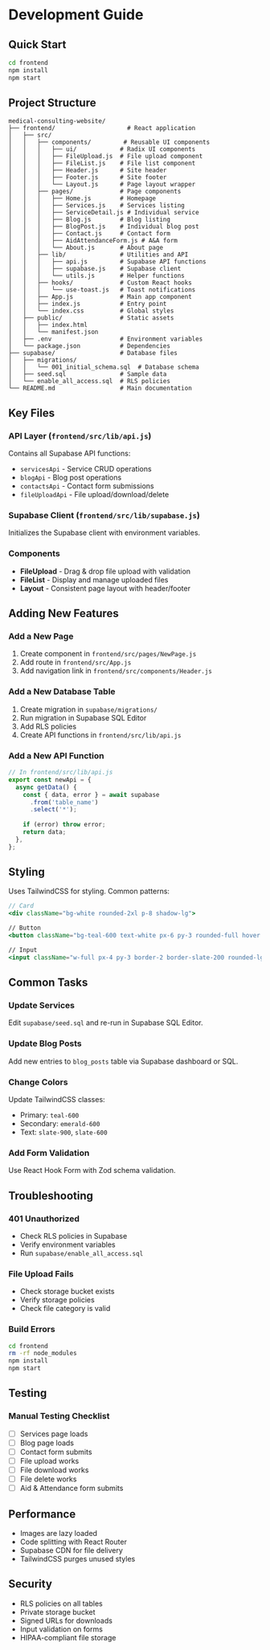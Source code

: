 # Development Guide

## Quick Start

```bash
cd frontend
npm install
npm start
```

## Project Structure

```
medical-consulting-website/
├── frontend/                    # React application
│   ├── src/
│   │   ├── components/         # Reusable UI components
│   │   │   ├── ui/            # Radix UI components
│   │   │   ├── FileUpload.js  # File upload component
│   │   │   ├── FileList.js    # File list component
│   │   │   ├── Header.js      # Site header
│   │   │   ├── Footer.js      # Site footer
│   │   │   └── Layout.js      # Page layout wrapper
│   │   ├── pages/             # Page components
│   │   │   ├── Home.js        # Homepage
│   │   │   ├── Services.js    # Services listing
│   │   │   ├── ServiceDetail.js # Individual service
│   │   │   ├── Blog.js        # Blog listing
│   │   │   ├── BlogPost.js    # Individual blog post
│   │   │   ├── Contact.js     # Contact form
│   │   │   ├── AidAttendanceForm.js # A&A form
│   │   │   └── About.js       # About page
│   │   ├── lib/               # Utilities and API
│   │   │   ├── api.js         # Supabase API functions
│   │   │   ├── supabase.js    # Supabase client
│   │   │   └── utils.js       # Helper functions
│   │   ├── hooks/             # Custom React hooks
│   │   │   └── use-toast.js   # Toast notifications
│   │   ├── App.js             # Main app component
│   │   ├── index.js           # Entry point
│   │   └── index.css          # Global styles
│   ├── public/                # Static assets
│   │   ├── index.html
│   │   └── manifest.json
│   ├── .env                   # Environment variables
│   └── package.json           # Dependencies
├── supabase/                  # Database files
│   ├── migrations/
│   │   └── 001_initial_schema.sql  # Database schema
│   ├── seed.sql               # Sample data
│   └── enable_all_access.sql  # RLS policies
└── README.md                  # Main documentation
```

## Key Files

### API Layer (`frontend/src/lib/api.js`)
Contains all Supabase API functions:
- `servicesApi` - Service CRUD operations
- `blogApi` - Blog post operations
- `contactsApi` - Contact form submissions
- `fileUploadApi` - File upload/download/delete

### Supabase Client (`frontend/src/lib/supabase.js`)
Initializes the Supabase client with environment variables.

### Components
- **FileUpload** - Drag & drop file upload with validation
- **FileList** - Display and manage uploaded files
- **Layout** - Consistent page layout with header/footer

## Adding New Features

### Add a New Page

1. Create component in `frontend/src/pages/NewPage.js`
2. Add route in `frontend/src/App.js`
3. Add navigation link in `frontend/src/components/Header.js`

### Add a New Database Table

1. Create migration in `supabase/migrations/`
2. Run migration in Supabase SQL Editor
3. Add RLS policies
4. Create API functions in `frontend/src/lib/api.js`

### Add a New API Function

```javascript
// In frontend/src/lib/api.js
export const newApi = {
  async getData() {
    const { data, error } = await supabase
      .from('table_name')
      .select('*');
    
    if (error) throw error;
    return data;
  },
};
```

## Styling

Uses TailwindCSS for styling. Common patterns:

```jsx
// Card
<div className="bg-white rounded-2xl p-8 shadow-lg">

// Button
<button className="bg-teal-600 text-white px-6 py-3 rounded-full hover:bg-teal-700">

// Input
<input className="w-full px-4 py-3 border-2 border-slate-200 rounded-lg focus:border-teal-500" />
```

## Common Tasks

### Update Services
Edit `supabase/seed.sql` and re-run in Supabase SQL Editor.

### Update Blog Posts
Add new entries to `blog_posts` table via Supabase dashboard or SQL.

### Change Colors
Update TailwindCSS classes:
- Primary: `teal-600`
- Secondary: `emerald-600`
- Text: `slate-900`, `slate-600`

### Add Form Validation
Use React Hook Form with Zod schema validation.

## Troubleshooting

### 401 Unauthorized
- Check RLS policies in Supabase
- Verify environment variables
- Run `supabase/enable_all_access.sql`

### File Upload Fails
- Check storage bucket exists
- Verify storage policies
- Check file category is valid

### Build Errors
```bash
cd frontend
rm -rf node_modules
npm install
npm start
```

## Testing

### Manual Testing Checklist
- [ ] Services page loads
- [ ] Blog page loads
- [ ] Contact form submits
- [ ] File upload works
- [ ] File download works
- [ ] File delete works
- [ ] Aid & Attendance form submits

## Performance

- Images are lazy loaded
- Code splitting with React Router
- Supabase CDN for file delivery
- TailwindCSS purges unused styles

## Security

- RLS policies on all tables
- Private storage bucket
- Signed URLs for downloads
- Input validation on forms
- HIPAA-compliant file storage

